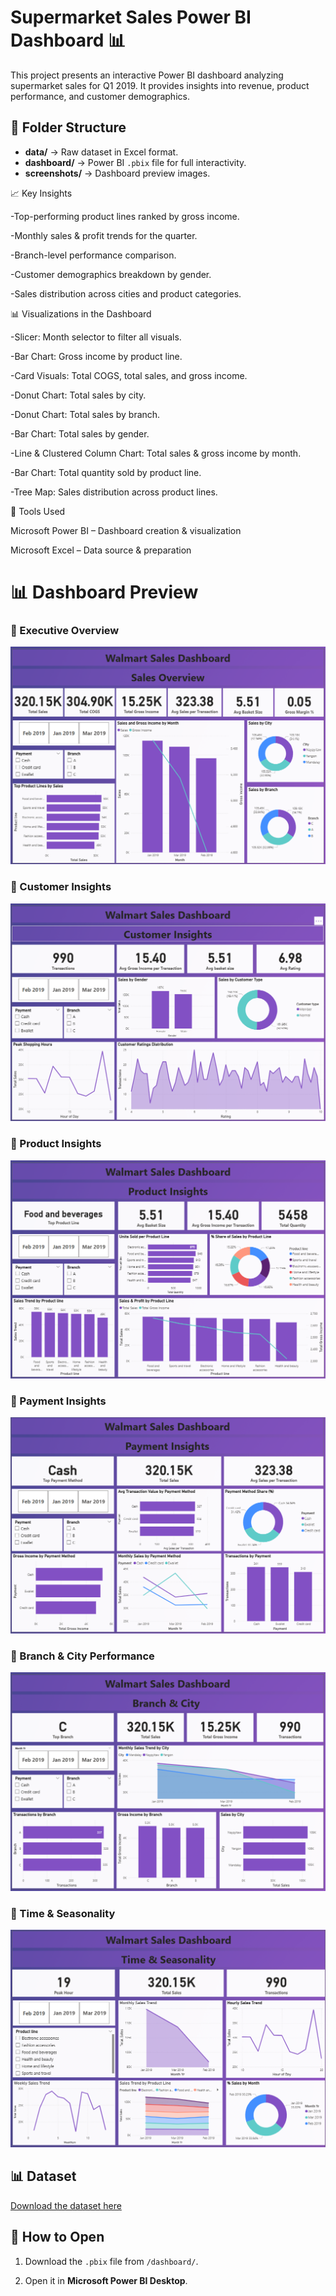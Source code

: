 # Supermarket Sales Power BI Dashboard 📊

This project presents an interactive Power BI dashboard analyzing supermarket sales for Q1 2019. It provides insights into revenue, product performance, and customer demographics.

## 📂 Folder Structure
- **data/** → Raw dataset in Excel format.
- **dashboard/** → Power BI `.pbix` file for full interactivity.
- **screenshots/** → Dashboard preview images.

📈 Key Insights

-Top-performing product lines ranked by gross income.

-Monthly sales & profit trends for the quarter.

-Branch-level performance comparison.

-Customer demographics breakdown by gender.

-Sales distribution across cities and product categories.


📊 Visualizations in the Dashboard

-Slicer: Month selector to filter all visuals.

-Bar Chart: Gross income by product line.

-Card Visuals: Total COGS, total sales, and gross income.

-Donut Chart: Total sales by city.

-Donut Chart: Total sales by branch.

-Bar Chart: Total sales by gender.

-Line & Clustered Column Chart: Total sales & gross income by month.

-Bar Chart: Total quantity sold by product line.

-Tree Map: Sales distribution across product lines.


🧠 Tools Used

Microsoft Power BI – Dashboard creation & visualization

Microsoft Excel – Data source & preparation

# 📊 Dashboard Preview

### 🔹 Executive Overview
[![Executive Overview](Screenshots/Executive%20Overview.png)](Screenshots/Executive%20Overview.png)

### 🔹 Customer Insights
[![Customer Insights](Screenshots/Customer%20Insights.png)](Screenshots/Customer%20Insights.png)

### 🔹 Product Insights
[![Product Insights](Screenshots/Product%20Insights.png)](Screenshots/Product%20Insights.png)

### 🔹 Payment Insights
[![Payment](Screenshots/Payment.png)](Screenshots/Payment.png)

### 🔹 Branch & City Performance
[![Branch & City](Screenshots/Branch%20%26%20City.png)](Screenshots/Branch%20%26%20City.png)

### 🔹 Time & Seasonality
[![Time & Seasonality](Screenshots/Time%20%26%20Seasonality.png)](Screenshots/Time%20%26%20Seasonality.png)

## 📊 Dataset
[Download the dataset here](Data)

## 📄 How to Open
1. Download the `.pbix` file from `/dashboard/`.

2. Open it in **Microsoft Power BI Desktop**.












